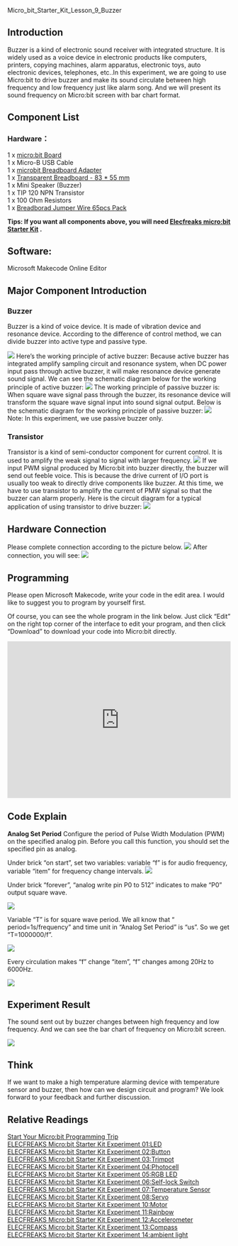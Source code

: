 Micro_bit_Starter_Kit_Lesson_9_Buzzer

## Introduction  
Buzzer is a kind of electronic sound receiver with integrated structure. It is widely used as a voice device in electronic products like computers, printers, copying machines, alarm apparatus, electronic toys, auto electronic devices, telephones, etc..In this experiment, we are going to use Micro:bit to drive buzzer and make its sound circulate between high frequency and low frequency just like alarm song. And we will present its sound frequency on Micro:bit screen with bar chart format. 


## Component List  
### Hardware：  
1 x [micro:bit Board](http://www.elecfreaks.com/estore/bbc-micro-bit-board-for-coding-programming.html)  
1 x Micro-B USB Cable  
1 x [microbit Breadboard Adapter](http://www.elecfreaks.com/estore/microbit-breadboard-adapter.html)  
1 x [Transparent Breadboard - 83 * 55 mm](http://www.elecfreaks.com/estore/transparent-breadboard-83-55-mm.html)  
1 x Mini Speaker (Buzzer)  
1 x TIP 120 NPN Transistor  
1 x 100 Ohm Resistors  
1 x [Breadborad Jumper Wire 65pcs Pack](http://www.elecfreaks.com/estore/breadborad-jumper-wire-65pcs-pack.html)  

**Tips: If you want all components above, you will need [Elecfreaks micro:bit Starter Kit](http://www.elecfreaks.com/estore/elecfreaks-micro-bit-starter-kit-795.html) .**  
 

## Software:  
Microsoft Makecode Online Editor  

## Major Component Introduction  
### Buzzer  
Buzzer is a kind of voice device. It is made of vibration device and resonance device. According to the difference of control method, we can divide buzzer into active type and passive type. 

![](https://www.elecfreaks.com/wp-content/uploads/2018/03/2-12.jpg) 
Here’s the working principle of active buzzer: 
Because active buzzer has integrated amplify sampling circuit and resonance system, when DC power input pass through active buzzer, it will make resonance device generate sound signal. We can see the schematic diagram below for the working principle of active buzzer:
![](https://www.elecfreaks.com/wp-content/uploads/2018/03/3-10.jpg) 
The working principle of passive buzzer is: When square wave signal pass through the buzzer, its resonance device will transform the square wave signal input into sound signal output. Below is the schematic diagram for the working principle of passive buzzer:
![](https://www.elecfreaks.com/wp-content/uploads/2018/03/4-8.jpg)  
Note: In this experiment, we use passive buzzer only. 

### Transistor
Transistor is a kind of semi-conductor component for current control. It is used to amplify the weak signal to signal with larger frequency.
![]( https://www.elecfreaks.com/wp-content/uploads/2018/03/5-10.jpg)
If we input PWM signal produced by Micro:bit into buzzer directly, the buzzer will send out feeble voice. This is because the drive current of I/O port is usually too weak to directly drive components like buzzer. At this time, we have to use transistor to amplify the current of PMW signal so that the buzzer can alarm properly. Here is the circuit diagram for a typical application of using transistor to drive buzzer:
![](https://www.elecfreaks.com/wp-content/uploads/2018/03/6-7.jpg)
 
## Hardware Connection
Please complete connection according to the picture below.
![](https://www.elecfreaks.com/wp-content/uploads/2018/03/7-3.png )
After connection, you will see:
![](https://www.elecfreaks.com/wp-content/uploads/2018/03/8-5.jpg)  

## Programming
Please open Microsoft Makecode, write your code in the edit area. I would like to suggest you to program by yourself first. 

Of course, you can see the whole program in the link below. Just click “Edit” on the right top corner of the interface to edit your program, and then click “Download” to download your code into Micro:bit directly.

<div style="position:relative;height:0;padding-bottom:70%;overflow:hidden;"><iframe style="position:absolute;top:0;left:0;width:100%;height:100%;" src="https://makecode.microbit.org/#pub:_02rM94DCp8De" frameborder="0" sandbox="allow-popups allow-forms allow-scripts allow-same-origin"></iframe></div>

## Code Explain

**Analog Set Period**
Configure the period of Pulse Width Modulation (PWM) on the specified analog pin. Before you call this function, you should set the specified pin as analog.

Under brick “on start”, set two variables: variable “f” is for audio frequency, variable “item” for frequency change intervals. 
![](https://www.elecfreaks.com/wp-content/uploads/2018/05/9.jpg)

Under brick “forever”, “analog write pin P0 to 512” indicates to make “P0” output square wave.

![](https://www.elecfreaks.com/wp-content/uploads/2018/05/10.jpg)

Variable “T” is for square wave period. We all know that “ period=1s/frequency” and time unit in  “Analog Set Period” is “us”. So we get “T=1000000/f”. 

![](https://www.elecfreaks.com/wp-content/uploads/2018/05/11.jpg)

Every circulation makes “f” change “item”, “f” changes among 20Hz to 6000Hz.

 ![](https://www.elecfreaks.com/wp-content/uploads/2018/05/12.jpg)


## Experiment Result
The sound sent out by buzzer changes between high frequency and low frequency. And we can see the bar chart of frequency on Micro:bit screen.

![](https://www.elecfreaks.com/wp-content/uploads/2018/05/1.gif)

## Think
If we want to make a high temperature alarming device with temperature sensor and buzzer, then how can we design circuit and program? We look forward to your feedback and further discussion. 


## Relative Readings  
[Start Your Micro:bit Programming Trip](https://www.elecfreaks.com/9299.html)  
[ELECFREAKS Micro:bit Starter Kit Experiment 01:LED](https://www.elecfreaks.com/9784.html)  
[ELECFREAKS Micro:bit Starter Kit Experiment 02:Button](https://www.elecfreaks.com/9825.html)  
[ELECFREAKS Micro:bit Starter Kit Experiment 03:Trimpot](https://www.elecfreaks.com/9879.html)  
[ELECFREAKS Micro:bit Starter Kit Experiment 04:Photocell](https://www.elecfreaks.com/9909.html)  
[ELECFREAKS Micro:bit Starter Kit Experiment 05:RGB LED](https://www.elecfreaks.com/9978.html)  
[ELECFREAKS Micro:bit Starter Kit Experiment 06:Self-lock Switch](https://www.elecfreaks.com/10061.html)  
[ELECFREAKS Micro:bit Starter Kit Experiment 07:Temperature Sensor](https://www.elecfreaks.com/10166.html)  
[ELECFREAKS Micro:bit Starter Kit Experiment 08:Servo](https://www.elecfreaks.com/10221.html)  
[ELECFREAKS Micro:bit Starter Kit Experiment 10:Motor](https://www.elecfreaks.com/10362.html)  
[ELECFREAKS Micro:bit Starter Kit Experiment 11:Rainbow](https://www.elecfreaks.com/10508.html)  
[ELECFREAKS Micro:bit Starter Kit Experiment 12:Accelerometer](https://www.elecfreaks.com/10529.html)  
[ELECFREAKS Micro:bit Starter Kit Experiment 13:Compass](https://www.elecfreaks.com/10567.html)  
[ELECFREAKS Micro:bit Starter Kit Experiment 14:ambient light](https://www.elecfreaks.com/10649.html)  
